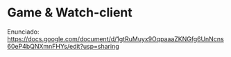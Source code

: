 # Game & Watch-client
Enunciado: https://docs.google.com/document/d/1gtRuMuyx9OqpaaaZKNGfg6UnNcns60eP4bQNXmnFHYs/edit?usp=sharing
